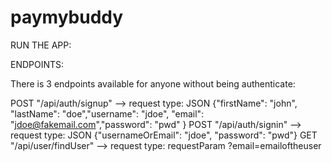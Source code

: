 # paymybuddy

RUN THE APP: 



ENDPOINTS:

There is 3 endpoints available for anyone without being authenticate:

POST "/api/auth/signup" --> request type: JSON {"firstName": "john", "lastName": "doe","username": "jdoe", "email": "jdoe@fakemail.com","password": "pwd" }
POST "/api/auth/signin" --> request type: JSON {"usernameOrEmail": "jdoe", "password": "pwd"}
GET "/api/user/findUser" --> request type: requestParam ?email=emailoftheuser



